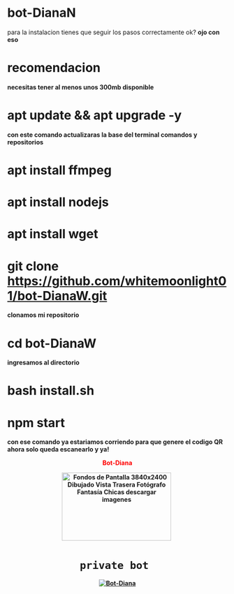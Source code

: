 # bot-DianaN
<hc> para la instalacion tienes que seguir los pasos correctamente ok?
<B> ojo con eso
# recomendacion
<b> necesitas tener al menos unos 300mb disponible
# apt update && apt upgrade -y
<b>con este comando actualizaras la base del terminal
<b>comandos y repositorios
# apt install ffmpeg
# apt install nodejs
# apt install wget
# git clone https://github.com/whitemoonlight01/bot-DianaW.git
<b>clonamos mi repositorio
# cd bot-DianaW
<b>ingresamos al directorio
# bash install.sh
# npm start
<b>con ese comando ya estariamos corriendo para que genere el codigo QR
<b>ahora solo queda escanearlo y ya!
<p align="center"><span style="color: #ff0000;">Bot-Diana</span></strong></p>
<p align="center"><img src="https://s1.1zoom.me/big3/471/Painting_Art_Back_view_Photographer_575380_3840x2400.jpg" alt="Fondos de Pantalla 3840x2400 Dibujado Vista Trasera Fot&oacute;grafo Fantas&iacute;a  Chicas descargar imagenes" width="250" height="156" />&nbsp;</p>
<h1 align="center"><code>private bot </code></h1>
<p align="center"><a href="#"><img title="Bot-Diana" src="https://img.shields.io/badge/BotDiana -purple?colorA=#ff33cc&amp;colorB=%cc33ff&amp;style=for-the-badge" /></a></p>
